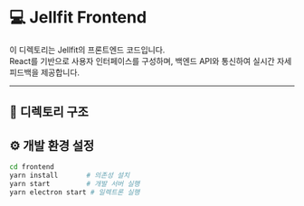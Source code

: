 # 💻 Jellfit Frontend

이 디렉토리는 Jellfit의 프론트엔드 코드입니다.  
React를 기반으로 사용자 인터페이스를 구성하며, 백엔드 API와 통신하여 실시간 자세 피드백을 제공합니다.

---

## 📁 디렉토리 구조

## ⚙️ 개발 환경 설정

```bash
cd frontend
yarn install       # 의존성 설치
yarn start         # 개발 서버 실행
yarn electron start # 일렉트론 실행